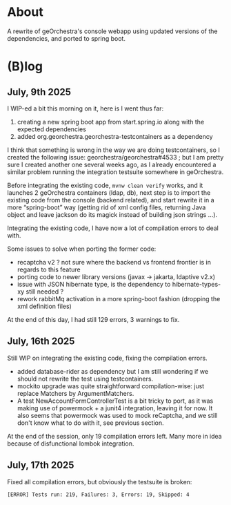 # About

A rewrite of geOrchestra's console webapp using updated versions of the dependencies, and ported to spring boot.


# (B)log

## July, 9th 2025

I WIP-ed a bit this morning on it, here is I went thus far:

1. creating a new spring boot app from start.spring.io along with the expected dependencies
2. added org.georchestra.georchestra-testcontainers as a dependency

I think that something is wrong in the way we are doing testcontainers, so I created the following issue:
georchestra/georchestra#4533 ; but I am pretty sure I created another one several weeks ago, as I already 
encountered a similar problem running the integration testsuite somewhere in geOrchestra.

Before integrating the existing code, `mvnw clean verify` works, and it launches 2 geOrchestra containers 
(ldap, db), next step is to import the existing code from the console (backend related), and start rewrite it
in a more “spring-boot” way (getting rid of xml config files, returning Java object and leave jackson do its
magick instead of building json strings ...).

Integrating the existing code, I have now a lot of compilation errors to deal with.

Some issues to solve when porting the former code:

* recaptcha v2 ? not sure where the backend vs frontend frontier is in regards to this feature
* porting code to newer library versions (javax → jakarta, ldaptive v2.x)
* issue with JSON hibernate type, is the dependency to hibernate-types-xy still needed ?
* rework rabbitMq activation in a more spring-boot fashion (dropping the xml definition files)

At the end of this day, I had still 129 errors, 3 warnings to fix.

## July, 16th 2025

Still WIP on integrating the existing code, fixing the compilation errors.

* added database-rider as dependency but I am still wondering if we should not rewrite the test using testcontainers.
* mockito upgrade was quite straightforward compilation-wise: just replace Matchers by ArgumentMatchers.
* A test NewAccountFormControllerTest is a bit tricky to port, as it was making use of powermock + a junit4 integration,
  leaving it for now. It also seems that powermock was used to mock reCaptcha, and we still don't know what to do
  with it, see previous section.

At the end of the session, only 19 compilation errors left. Many more in idea because of disfunctional lombok integration.

## July, 17th 2025

Fixed all compilation errors, but obviously the testsuite is broken:

```
[ERROR] Tests run: 219, Failures: 3, Errors: 19, Skipped: 4
```